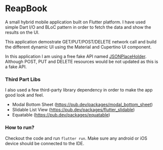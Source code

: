 # ReapBook

A small hybrid mobile application built on Flutter platform. I have used simple Dart I/O and BLoC pattern in order to fetch the data and show the results on the UI.

This application demostrate GET/PUT/POST/DELETE network call and build the different dynamic UI using the Material and Cupertino UI component.

In this application I am using a free fake API named [JSONPlaceHolder](https://jsonplaceholder.typicode.com/ "JSONPlaceHolder"). Although POST, PUT and DELETE resources would be not updated as this is a fake API.

### Third Part Libs
I also used a few third-party library dependency in order to make the app good look and feel.

- Modal Bottom Sheet (https://pub.dev/packages/modal_bottom_sheet)
- Slidable List View (https://pub.dev/packages/flutter_slidable)
- Equatable (https://pub.dev/packages/equatable)

### How to run?
Checkout the code and run `flutter run`. Make sure any android or iOS device should be connected to the IDE.

